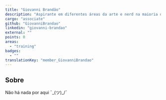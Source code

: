 ```yaml
---
title: "Giovanni Brandão"
description: "Aspirante em diferentes áreas da arte e nerd na maioria das horas. Let's be friends!"
cargo: "associate"
github: "GiovanniBrandao"
linkedin: "giovanni-brandao"
external: ""
points: 0
areas:
  - "training"
badges:
  - ""
translationKey: "member_GiovanniBrandao"
---
```

## Sobre
Não há nada por aqui ¯\_(ツ)_/¯